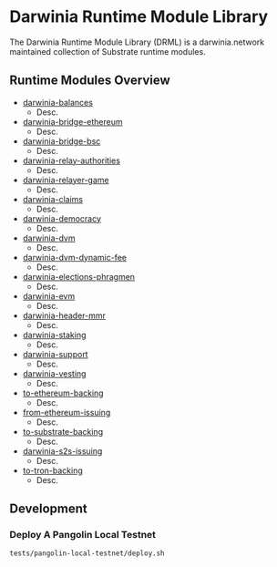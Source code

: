 # Darwinia Runtime Module Library
The Darwinia Runtime Module Library (DRML) is a darwinia.network maintained collection of Substrate runtime modules.

## Runtime Modules Overview
- [darwinia-balances](./frame/balances)
	- Desc.
- [darwinia-bridge-ethereum](./frame/bridge/ethereum/relay)
	- Desc.
- [darwinia-bridge-bsc](./frame/bridge/bsc)
	- Desc.
- [darwinia-relay-authorities](./frame/bridge/relay-authorities)
	- Desc.
- [darwinia-relayer-game](./frame/bridge/relayer-game)
	- Desc.
- [darwinia-claims](./frame/claims)
	- Desc.
- [darwinia-democracy](./frame/democracy)
	- Desc.
- [darwinia-dvm](./frame/dvm)
	- Desc.
- [darwinia-dvm-dynamic-fee](./frame/dvm-dynamic-fee)
	- Desc.
- [darwinia-elections-phragmen](./frame/elections-phragmen)
	- Desc.
- [darwinia-evm](./frame/evm)
	- Desc.
- [darwinia-header-mmr](./frame/header-mmr)
	- Desc.
- [darwinia-staking](./frame/staking)
	- Desc.
- [darwinia-support](./frame/support)
	- Desc.
- [darwinia-vesting](./frame/vesting)
	- Desc.
- [to-ethereum-backing](./frame/wormhole/backing/ethereum)
	- Desc.
- [from-ethereum-issuing](./frame/wormhole/issuing/ethereum)
	- Desc.
- [to-substrate-backing](./frame/wormhole/backing/s2s)
	- Desc.
- [darwinia-s2s-issuing](./frame/wormhole/issuing/s2s)
	- Desc.
- [to-tron-backing](./frame/wormhole/backing/tron)
	- Desc.

## Development

### Deploy A Pangolin Local Testnet
```sh
tests/pangolin-local-testnet/deploy.sh
```
